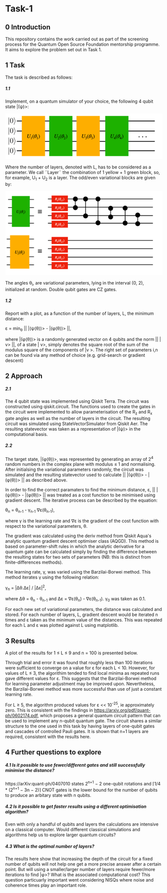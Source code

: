 # Task-1

## 0 Introduction
This repository contains the work carried out as part of the screening process for the Quantum Open Source Foundation mentorship programme. It aims to explore the problem set out in Task 1.

## 1 Task
The task is described as follows:

##### 1.1
Implement, on a quantum simulator of your choice, the following 4 qubit state |(ψ)>:

![alt text](https://github.com/fbbarnes/Task-1/blob/master/Screenshot%202020-09-25%20at%2005.02.32.png)

Where the number of layers, denoted with L, has to be considered as a parameter. We call ¨Layer¨ the combination of 1 yellow + 1 green block, so, for example, U<sub>1</sub> + U<sub>2</sub> is a layer. The odd/even variational blocks are given by:

![alt text](https://github.com/fbbarnes/Task-1/blob/master/circuit%20blocks.png)

The angles θ<sub>i</sub>, are variational parameters, lying in the interval (0, 2), initialized at random. Double qubit gates are CZ gates.

##### 1.2
Report with a plot, as a function of the number of layers, L, the minimum distance:

ε = min<sub>θ</sub> || |(ψ(θ))> - |(φ(θ))> ||,

where |(φ(θ))> is a randomly generated vector on 4 qubits and the norm || | v> ||, of a state | v>, simply denotes the square root of the sum of the modulus square of the components of |v >. The right set of parameters i,n can be found via any method of choice (e.g. grid-search or gradient descent)

## 2 Approach

##### 2.1
The 4 qubit state was implemented using Qiskit Terra. The circuit was constructed using qiskit.circuit. The functions used to create the gates in the circuit were implemented to allow parameterisation of the R<sub>z</sub> and R<sub>x</sub> gate angles as well as the number of layers in the circuit. The resulting circuit was simulated using StateVectorSimulator from Qiskit Aer. The resulting statevector was taken as a representation of |(ψ)> in the computational basis. 

##### 2.2
The target state,  |(φ(θ))>, was represented by generating an array of 2<sup>4</sup> random numbers in the complex plane with modulus ≤ 1 and normalising. After initialsing the variational parameters randomly, the circuit was simulated and the resulting statevector used to calculate  || |(ψ(θ))> - |(φ(θ))> || as described above. 

In order to find the correct paramaters to find the minimum distance, ε, || |(ψ(θ))> - |(φ(θ))> || was treated as a cost function to be minimised using gradient descent. The iterative process can be described by the equation:

θ<sub>n</sub> = θ<sub>n-1</sub> - γ<sub>n-1</sub> ∇ε(θ<sub>n-1</sub>),

where γ is the learning rate and ∇ε is the gradient of the cost function with respect to the variational parameters, θ. 

The gradient was calculated using the deriv method from Qiskit Aqua's analytic quantum gradient descent optimiser class (AQGD). This method is based on parameter-shift rules in which the analytic derivative for a quantum gate can be calculated simply by finding the difference between the resulting states for two sets of parameters (NB: this is distinct from finite-differences methods). 

The learning rate, γ, was varied using the Barzilai-Borwei method. This method iterates γ using the following relation:

γ<sub>n</sub> = |Δθ.Δε| / |Δε|<sup>2</sup>,

where Δθ = θ<sub>n</sub> - θ<sub>n-1</sub> and Δε = ∇ε(θ<sub>n</sub>) - ∇ε(θ<sub>n-1</sub>). γ<sub>0</sub> was taken as 0.1. 

For each new set of variational parameters, the distance was calculated and stored. For each number of layers, L, gradient descent would be iterated n times and ε taken as the minimum value of the distances. This was repeated for each L and ε was plotted against L using matplotlib. 

## 3 Results
A plot of the results for 1 ≤ L ≤ 9 and n = 100 is presented below. 

Through trial and error it was found that roughly less than 100 iterations were sufficient to converge on a value for ε for each L < 10. However, for values of L ≤ 3, the algorithim tended to find local minima as repeated runs gave different values for ε. This suggests that the Barzilai-Borwei method for learning parameter adjustment may be improved upon. Nevertheless, the Barzilai-Borwei method was more successful than use of just a constant learning rate. 

For L ≥ 5, the algorithm produced values for ε << 10<sup>-25</sup>, ie approximately zero.  This is consistent with the findings in https://arxiv.org/pdf/quant-ph/0602174.pdf, which proposes a general quantum circuit pattern that can be used to implement any n-qubit quantum gate. The circuit shares a similar structure to the one used in this task by having layers of one-qubit gates and cascades of controlled Pauli gates. It is shown that n+1 layers are required, consistent with the results here. 

## 4 Further questions to explore
##### 4.1 Is it possible to use fewer/different gates and still successfully minimise the distance?
https://arXiv:quant-ph/0407010  states 2<sup>n+1</sup> − 2 one-qubit rotations and ⌈1/4 * (2<sup>n+1</sup> − 3n − 2)⌉ CNOT gates is the lower bound for the number of qubits to produce an arbitary state with n qubits. 
##### 4.2 Is it possible to get faster results using a different optimisation algorithm?
Even with only a handful of qubits and layers the calculations are intensive on a classical computer. Would different classical simulations and algorithms help us to explore larger quantum circuits? 
##### 4.3 What is the optimal number of layers?
The results here show that increasing the depth of the circuit for a fixed number of qubits will not help one get a more precise answer after a certain point. But will using a smaller/larger number of layers require fewer/more iterations to find |φ>? What is the associated computational cost? This question particuarly important went considering NISQs where noise and coherence times play an important role. 
